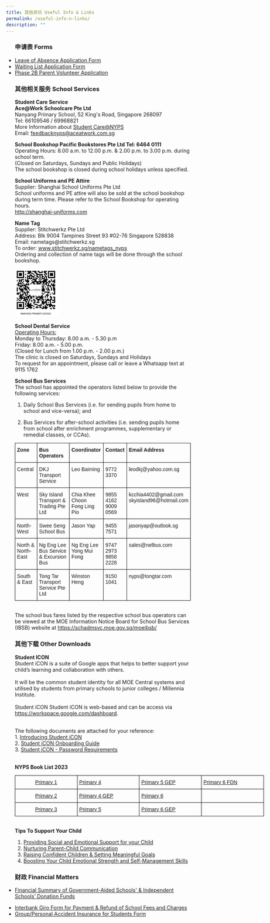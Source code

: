 ```yaml
---
title: 其他资讯 Useful Info & Links
permalink: /useful-info-n-links/
description: ""
---
```

<ul class="jekyllcodex_accordion">
		<label for="accordion1"><h3>申请表 Forms</h3></label>
	<li><a href="https://form.gov.sg/60b99ff5c878dc001267b1e2" target="_blank" rel="noopener">Leave of Absence Application Form</a>
		<br><li><a href="https://form.gov.sg/5b07c50e844cb8001a9a2282" target="_blank" rel="noopener">Waiting List Application Form</a>
	<br><li><a href="https://form.gov.sg/5b07cdcd844cb8001a9a501f" target="_blank" rel="noopener">Phase 2B Parent Volunteer Application</a></p>
	</li>
			<label for="accordion2"><h3>其他相关服务 School Services</h3></label>
    <div>
			<strong>Student Care Service
			<br>Ace@Work Schoolcare Pte Ltd</strong>
			<br>Nanyang Primary School, 52 King's Road, Singapore 268097
			<br>Tel: 66109546 / 69968821 
	<br>More Information about&nbsp;<a href="https://www.aceatwork.com.sg/ace268097">Student Care@NYPS
	<br></a>Email:&nbsp;<a href="mailto:feedbacknyps@aceatwork.com.sg">feedbacknyps@aceatwork.com.sg</a></p>
			<strong>School Bookshop
Pacific Bookstores Pte Ltd Tel: 6464 0111</strong>
<br>Operating Hours: 8.00 a.m. to 12.00 p.m. &amp; 2.00 p.m. to 3.00 p.m. during school term.<br>(Closed on Saturdays, Sundays and Public Holidays)
<br>The school bookshop is closed during school holidays unless specified.
			</p>
	<strong>School Uniforms and PE Attire</strong>
		<br>Supplier: Shanghai School Uniforms Pte Ltd
	<br>School uniforms and PE attire will also be sold at the school bookshop during term time. Please refer to the School Bookshop for operating hours.&nbsp;
<br><a href="http://shanghai-uniforms.com/">http://shanghai-uniforms.com</a></p>
			<strong>Name Tag</strong>
			<br>Supplier: Stitchwerkz Pte Ltd
			<br>Address: Blk 9004 Tampines Street 93 #02-76 Singapore 528838
			<br>Email: nametags@stitchwerkz.sg
			<br>To order:&nbsp;<a href="http://www.stitchwerkz.sg/nametags_nyps">www.stitchwerkz.sg/nametags_nyps</a>
			<br>Ordering and collection of name tags will be done through the school bookshop.</p>
		<img src="/images/name%20tag.png" 
						style="width:25%"></p>
		<strong>School Dental Service</strong>
		<br><u>Operating Hours:</u>
		<br>Monday to Thursday: 8.00 a.m. - 5.30 p.m
		<br>Friday: 8.00 a.m. - 5.00 p.m.
		<br>(Closed for Lunch from 1.00 p.m. - 2.00 p.m.)
		<br>The clinic is closed on Saturdays, Sundays and Holidays&nbsp;
		<br>To request for an appointment, please call or leave a Whatsapp text at 9115 1762</p>
		<strong>School Bus Services</strong>
		<br>The school has appointed the operators listed below to provide the following services:</p>
		<ol>
			<li dir="ltr" aria-level="1">
				<p dir="ltr" role="presentation">Daily School Bus Services (i.e. for sending pupils from home to school and vice-versa); and</p>
			</li>
			<li dir="ltr" aria-level="1">
				<p dir="ltr" role="presentation">Bus Services for after-school activities (i.e. sending pupils home from school after enrichment programmes, supplementary or remedial classes, or CCAs).&nbsp;</p>
			</li>
		</ol>
		<style type="text/css">
.tg  {border-collapse:collapse;border-spacing:0;margin:0px auto;}
.tg td{border-color:black;border-style:solid;border-width:1px;font-family:Arial, sans-serif;font-size:14px;
  overflow:hidden;padding:10px 5px;word-break:normal;}
.tg th{border-color:black;border-style:solid;border-width:1px;font-family:Arial, sans-serif;font-size:14px;
  font-weight:normal;overflow:hidden;padding:10px 5px;word-break:normal;}
.tg .tg-1wig{font-weight:bold;text-align:left;vertical-align:top}
.tg .tg-0lax{text-align:left;vertical-align:top}
</style>
<table class="tg">
<tbody>
  <tr>
    <td class="tg-1wig">Zone</td>
    <td class="tg-1wig">Bus Operators</td>
    <td class="tg-1wig">Coordinator</td>
    <td class="tg-1wig">Contact</td>
    <td class="tg-1wig">Email Address</td>
  </tr>
  <tr>
    <td class="tg-0lax">Central</td>
    <td class="tg-0lax">DKJ Transport Service</td>
    <td class="tg-0lax">Leo Baiming</td>
    <td class="tg-0lax">9772 3370</td>
    <td class="tg-0lax">leodkj@yahoo.com.sg</td>
  </tr>
  <tr>
    <td class="tg-0lax">West</td>
    <td class="tg-0lax">Sky Island Transport &amp; Trading Pte Ltd</td>
    <td class="tg-0lax">Chia Khee Choon<br>Fong Ling Pio</td>
    <td class="tg-0lax">9855 4162<br>9009 0569</td>
    <td class="tg-0lax">kcchia4402@gmail.com<br>skyisland96@hotmail.com</td>
  </tr>
  <tr>
    <td class="tg-0lax">North-West</td>
    <td class="tg-0lax">Swee Seng School Bus</td>
    <td class="tg-0lax">Jason Yap</td>
    <td class="tg-0lax">9455 7571</td>
    <td class="tg-0lax">jasonyap@outlook.sg</td>
  </tr>
  <tr>
    <td class="tg-0lax">North &amp; North-East</td>
    <td class="tg-0lax">Ng Eng Lee Bus Service &amp; Excursion Bus</td>
    <td class="tg-0lax">Ng Eng Lee<br>Yong Mui Fong</td>
    <td class="tg-0lax">9747 2973<br>9858 2228</td>
    <td class="tg-0lax">sales@nelbus.com</td>
  </tr>
  <tr>
    <td class="tg-0lax">South &amp; East</td>
    <td class="tg-0lax">Tong Tar Transport Service Pte Ltd</td>
    <td class="tg-0lax">Winston Heng</td>
    <td class="tg-0lax">9150 1041</td>
    <td class="tg-0lax">nyps@tongtar.com</td>
  </tr>
</tbody>
</table></p>
		<br>The school bus fares listed by the respective school bus operators can be viewed at the MOE Information Notice Board for School Bus Services (IBSB) website at&nbsp;<a href="https://schadmsvc.moe.gov.sg/moeibsb/">https://schadmsvc.moe.gov.sg/moeibsb/</a></p>
		</div>
		</li>
		<h3>其他下载 Other Downloads</h3></label>
    <div></p>
			<strong>Student ICON</strong>
			<br>Student iCON is a suite of Google apps that helps to better support your child&rsquo;s learning and collaboration with others.<br>
			<br>It will be the common student identity for all MOE Central systems and utilised by students from primary schools to junior colleges / Millennia Institute.<br>
			<br>Student iCON Student iCON is web-based and can be access via&nbsp; <a href="https://workspace.google.com/dashboard" target="_blank" rel="noopener">https://workspace.google.com/dashboard</a>. </p>
			<br>The following documents are attached for your reference:
			<br>1.&nbsp;<a href="/files/Introducing%20Student%20iCON.pdf" target="_blank" rel="noopener">Introducing Student iCON</a>
			<br>2.&nbsp;<a href="/files/Student%20iCON%20Onboarding%20Guide.pdf" target="_blank" rel="noopener">Student iCON Onboarding Guide</a>
			<br>3.&nbsp;<a href="/files/Student%20iCON%20-%20Password%20Requirements.pdf" target="_blank" rel="noopener">Student iCON - Password Requirements</a></p>
			<br><strong>NYPS Book List 2023</strong></p>
			<style type="text/css">
.tg  {border-collapse:collapse;border-spacing:0;margin:0px auto;}
.tg td{border-color:black;border-style:solid;border-width:1px;font-family:Arial, sans-serif;font-size:14px;
  overflow:hidden;padding:10px 5px;word-break:normal;}
.tg th{border-color:black;border-style:solid;border-width:1px;font-family:Arial, sans-serif;font-size:14px;
  font-weight:normal;overflow:hidden;padding:10px 5px;word-break:normal;}
.tg .tg-8yih{color:#00F;text-align:center;vertical-align:top}
.tg .tg-dcap{color:#00F;text-align:left;text-decoration:underline;vertical-align:top}
.tg .tg-fnrh{color:#00F;text-align:center;text-decoration:underline;vertical-align:top}
.tg .tg-0lax{text-align:left;vertical-align:top}
</style>
<table class="tg" style="undefined;table-layout: fixed; width: 680px">
<colgroup>
<col style="width: 170px">
<col style="width: 170px">
<col style="width: 170px">
<col style="width: 170px">
</colgroup>
<tbody>
  <tr>
    <td class="tg-fnrh"><a href="/files/P12023.pdf" target="_blank" rel="noopener noreferrer"><span style="font-weight:normal">Primary 1</span></a></td>
    <td class="tg-dcap"><a href="/files/P42023.pdf" target="_blank" rel="noopener noreferrer"><span style="font-weight:normal">Primary 4</span></a></td>
    <td class="tg-dcap"><a href="/files/P5GEP2023.pdf" target="_blank" rel="noopener noreferrer"><span style="font-weight:normal">Primary 5 GEP</span></a></td>
    <td class="tg-dcap"><a href="/files/P6FDN2023.pdf" target="_blank" rel="noopener noreferrer"><span style="font-weight:normal">Primary 6 FDN</span></a></td>
  </tr>
  <tr>
    <td class="tg-fnrh"><a href="/files/P22023.pdf" target="_blank" rel="noopener noreferrer">Primary 2</a></td>
    <td class="tg-dcap"><a href="/files/P4GEP2023.pdf" target="_blank" rel="noopener noreferrer">Primary 4 GEP</a></td>
    <td class="tg-dcap"><a href="/files/P62023.pdf" target="_blank" rel="noopener noreferrer">Primary 6</a></td>
    <td class="tg-8yih"></td>
  </tr>
  <tr>
    <td class="tg-fnrh"><a href="/files/P32023.pdf" target="_blank" rel="noopener noreferrer">Primary 3</a></td>
    <td class="tg-dcap"><a href="/files/P52023.pdf" target="_blank" rel="noopener noreferrer">Primary 5</a></td>
    <td class="tg-dcap"><a href="/files/P6GEP2023.pdf" target="_blank" rel="noopener noreferrer">Primary 6 GEP</a></td>
    <td class="tg-0lax"></td>
  </tr>
</tbody>
</table></p>
			<br><strong>Tips To Support Your Child</strong></p>
			<ol>
				<li><a href="/files/Overview%20of%Parent%20Engagement%20ResourcesPosters_i.pdf"target="blank" rel="noopener">Providing Social and Emotional Support for your Child</a></li>
				<li><a href="/files/Nurturing%20Parent%20Child%20Communication.pdf" target="_blank" rel="noopener">Nurturing Parent-Child Communication</a></li>
				<li><a href="/files/Raising%20Confident%20Children%20&%20Setting%20Meaningful%20Goals.pdf" target="_blank" rel="noopener">Raising Confident Children &amp; Setting Meaningful Goals</a></li>
				<li><a href="/files/Boosting%20your%20child%20emotional%20strenght%20and%20self%20management%20skills.pdf" target="_blank" rel="noopener">Boosting Your Child Emotional Strength and Self-Management Skills</a></li>
			</ol>
	</div>
	</li>
	</p>
<h3>财政 Financial Matters</h3></label>
    <div>
	<li>
			<p><a href="https://www.moe.gov.sg/about-us/organisation-structure/fpd/financial-summary" target="_blank" rel="noopener">Financial Summary of Government-Aided Schools' &amp; Independent Schools&rsquo; Donation Funds</a><br><li><a href="/files/Application%20Form%20for%20Interbank%20Giro%20(for%20Payment%20&%20Refund%20of%20School%20Fees%20and%20Charges).pdf" target="_blank" rel="noopener">Interbank Giro Form for Payment &amp; Refund of School Fees and Charges</a><br><li><a href="https://www.income.com.sg/studentgpa" target="_blank" rel="noopener">Group/Personal Accident Insurance for Students Form</a></p>
	</div>
	</li>
</ul>